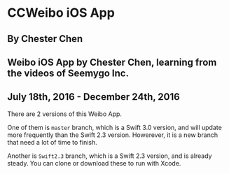 # CCWeibo iOS App
## By Chester Chen
## Weibo iOS App by Chester Chen, learning from the videos of Seemygo Inc.
## July 18th, 2016 - December 24th, 2016

There are 2 versions of this Weibo App.

One of them is `master` branch, which is a Swift 3.0 version, and will update more frequently than the Swift 2.3 version. Howerever, it is a new branch that need a lot of time to finish.

Another is `Swift2.3` branch, which is a Swift 2.3 version, and is already steady. You can clone or download these to run with Xcode. 